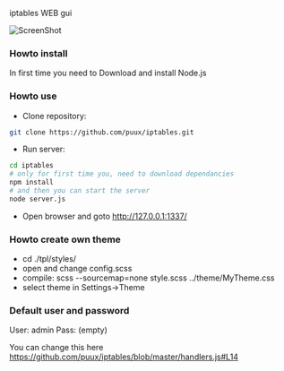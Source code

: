 iptables WEB gui

![ScreenShot](http://i.mcgl.ru/RGGJv4MAvA)

### Howto install ###

In first time you need to Download and install Node.js

### Howto use ###

* Clone repository:
```bash
git clone https://github.com/puux/iptables.git
```
* Run server:
```bash
cd iptables
# only for first time you, need to download dependancies
npm install
# and then you can start the server
node server.js
```
* Open browser and goto http://127.0.0.1:1337/

### Howto create own theme ###

* cd ./tpl/styles/
* open and change config.scss
* compile: scss --sourcemap=none style.scss ../theme/MyTheme.css
* select theme in Settings->Theme

### Default user and password ###

User: admin
Pass: (empty)

You can change this here https://github.com/puux/iptables/blob/master/handlers.js#L14
